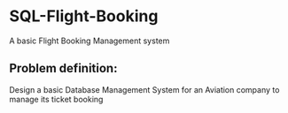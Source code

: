 # SQL-Flight-Booking

A basic Flight Booking Management system

## Problem definition:
  Design a basic Database Management System for an Aviation company to manage its ticket booking
 
 
